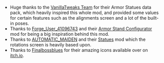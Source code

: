 + Huge thanks to the [VanillaTweaks Team](https://vanillatweaks.net/) for their Armor Statues data pack, which heavily inspired this whole mod, and provided some values for certain features such as the alignments screen and a lot of the built-in poses.
+ Thanks to [Forge_User_41096743](https://www.curseforge.com/members/Forge_User_41096743) and their [Armor Stand Configurator](https://www.curseforge.com/minecraft/mc-mods/armor-stand-configurator) mod for being a big inspiration behind this mod.
+ Thanks to [AUTOMATIC_MAIDEN](https://www.minecraftforum.net/members/AUTOMATIC_MAIDEN) and their [Statues](https://www.minecraftforum.net/forums/mapping-and-modding-java-edition/minecraft-mods/1292646-statues) mod which the rotations screen is heavily based upon.
+ Thanks to [Finalbossblues](https://itch.io/profile/finalbossblues) for their amazing icons available over on [itch.io](https://finalbossblues.itch.io/icons).
